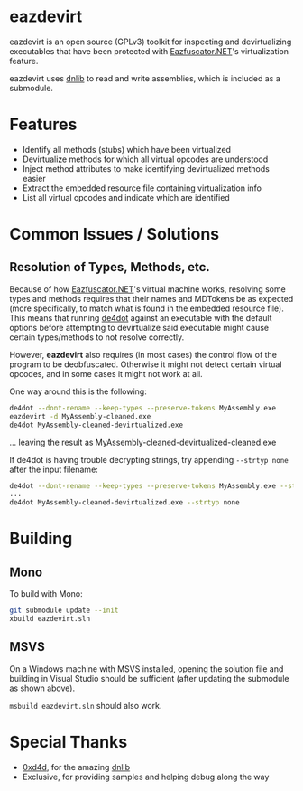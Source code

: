 eazdevirt
=========

eazdevirt is an open source (GPLv3) toolkit for inspecting and devirtualizing
executables that have been protected with [Eazfuscator.NET]'s virtualization
feature.

eazdevirt uses [dnlib] to read and write assemblies, which is included as a
submodule.

Features
========

* Identify all methods (stubs) which have been virtualized
* Devirtualize methods for which all virtual opcodes are understood
* Inject method attributes to make identifying devirtualized methods easier
* Extract the embedded resource file containing virtualization info
* List all virtual opcodes and indicate which are identified

Common Issues / Solutions
=========================

Resolution of Types, Methods, etc.
----------------------------------

Because of how [Eazfuscator.NET]'s virtual machine works, resolving some types
and methods requires that their names and MDTokens be as expected (more
specifically, to match what is found in the embedded resource file). This means
that running [de4dot] against an executable with the default options before
attempting to devirtualize said executable might cause certain types/methods to
not resolve correctly.

However, **eazdevirt** also requires (in most cases) the control flow of the
program to be deobfuscated. Otherwise it might not detect certain virtual
opcodes, and in some cases it might not work at all.

One way around this is the following:

```sh
de4dot --dont-rename --keep-types --preserve-tokens MyAssembly.exe
eazdevirt -d MyAssembly-cleaned.exe
de4dot MyAssembly-cleaned-devirtualized.exe
```

... leaving the result as MyAssembly-cleaned-devirtualized-cleaned.exe

If de4dot is having trouble decrypting strings, try appending `--strtyp none`
after the input filename:

```sh
de4dot --dont-rename --keep-types --preserve-tokens MyAssembly.exe --strtyp none
...
de4dot MyAssembly-cleaned-devirtualized.exe --strtyp none
```

Building
========

Mono
----

To build with Mono:

```sh
git submodule update --init
xbuild eazdevirt.sln
```

MSVS
----

On a Windows machine with MSVS installed, opening the solution file and
building in Visual Studio should be sufficient (after updating the submodule
as shown above).

`msbuild eazdevirt.sln` should also work.

Special Thanks
==============

* [0xd4d], for the amazing [dnlib]
* Exclusive, for providing samples and helping debug along the way

[0xd4d]:https://github.com/0xd4d
[de4dot]:https://github.com/0xd4d/de4dot
[dnlib]:https://github.com/0xd4d/dnlib
[Eazfuscator.NET]:https://www.gapotchenko.com/eazfuscator.net
